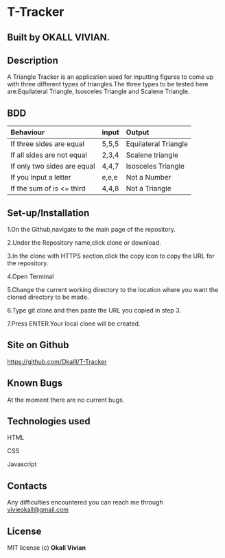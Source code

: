 # T-Tracker
## Built by OKALL VIVIAN.
## Description
A Triangle Tracker is an application used for inputting figures to come up with three different types of triangles.The three types to be tested here are:Equilateral Triangle, Isosceles Triangle and Scalene Triangle.
## BDD
| Behaviour | input | Output |
| :-------- | :---- | :----- |
| If three sides are equal | 5,5,5 | Equilateral Triangle |
| If all sides are not equal | 2,3,4  | Scalene triangle |
| If only two sides are equal | 4,4,7 |Isosceles Triangle |
| If you input a letter | e,e,e | Not a Number|
| If the sum of is <= third | 4,4,8 | Not a Triangle |
## Set-up/Installation
1.On the Github,navigate to the main page of the repository.

2.Under the Repository name,click clone or download.

3.In the clone with HTTPS section,click the copy icon to copy the URL for the repository.

4.Open Terminal

5.Change the current working directory to the location where you want the cloned directory to be made.

6.Type git clone and then paste the URL you copied in step 3.

7.Press ENTER.Your local clone will be created.


## Site on Github
https://github.com/Okalll/T-Tracker
## Known Bugs
At the moment there are no current bugs.
## Technologies used
HTML

CSS

Javascript

## Contacts
Any difficulties encountered you can reach me through vivieokall@gmail.com
## License
MIT license (c) **Okall Vivian**
